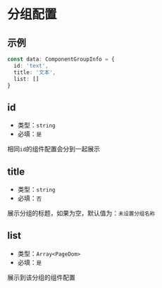 # 分组配置

## 示例

```ts
const data: ComponentGroupInfo = {
  id: 'text',
  title: '文本',
  list: []
}
```

## id

- 类型：`string`
- 必填：`是`

相同`id`的组件配置会分到一起展示

## title

- 类型：`string`
- 必填：`否`

展示分组的标题，如果为空，默认值为：`未设置分组名称`

## list

- 类型：`Array<PageDom>`
- 必填：`是`

展示到该分组的组件配置

